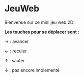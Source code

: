 # JeuWeb

Bienvenue sur ce mini jeu web 2D!

**Les touches pour se déplacer sont :**

→ : avancer

← : reculer

↑ : sauter

↓ : pas encore implementé
